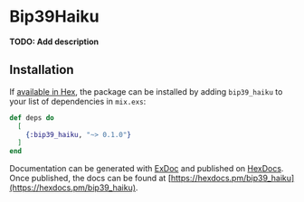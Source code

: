 # Bip39Haiku

**TODO: Add description**

## Installation

If [available in Hex](https://hex.pm/docs/publish), the package can be installed
by adding `bip39_haiku` to your list of dependencies in `mix.exs`:

```elixir
def deps do
  [
    {:bip39_haiku, "~> 0.1.0"}
  ]
end
```

Documentation can be generated with [ExDoc](https://github.com/elixir-lang/ex_doc)
and published on [HexDocs](https://hexdocs.pm). Once published, the docs can
be found at [https://hexdocs.pm/bip39_haiku](https://hexdocs.pm/bip39_haiku).

